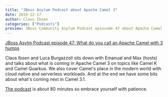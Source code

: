 ```yaml
---
title: "JBoss Asylum Podcast about Apache Camel 3"
date: 2019-12-17
author: Claus Ibsen
categories: ["Podcasts"]
preview: JBoss Community Asylum Podcast epiosode 47 about Apache Camel 3
---
```


[JBoss Asylm Podcast episode 47: What do you call an Apache Camel with 3 humps](http://asylum.libsyn.com/podcast-46-what-do-you-call-a-camel-with-3-humps)

Claus Ibsen and Luca Burgazzoli sits down with Emanual and Max (hosts)
and talks about what is coming in Apache Camel 3 on topics like Camel K and Camel Quarkus.
We also cover Camel's place in the modern world with cloud native and serverless workloads.
And at the end we have some bits about what's coming next in Camel 3.1.

[The podcast](http://asylum.libsyn.com/podcast-46-what-do-you-call-a-camel-with-3-humps) is about 80 minutes so embrace yourself with patience.


